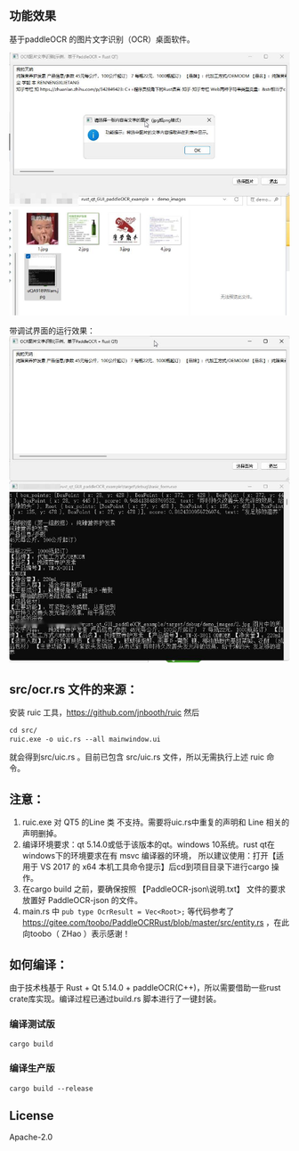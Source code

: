 ## 功能效果
基于paddleOCR 的图片文字识别（OCR）桌面软件。

![](demo_images/VmwZEEkuPG.jpg)

带调试界面的运行效果：
![](demo_images/uQA9189Wam.jpg)


## src/ocr.rs  文件的来源：

安装 ruic 工具，https://github.com/jnbooth/ruic
然后
```
cd src/
ruic.exe -o uic.rs --all mainwindow.ui
```
就会得到src/uic.rs 。目前已包含 src/uic.rs 文件，所以无需执行上述 ruic 命令。


## 注意： 
1. ruic.exe 对 QT5 的Line 类 不支持。需要将uic.rs中重复的声明和 Line 相关的声明删掉。
2. 编译环境要求：qt 5.14.0或低于该版本的qt。windows 10系统。rust qt在windows下的环境要求在有 msvc 编译器的环境，
所以建议使用：打开【适用于 VS 2017 的 x64 本机工具命令提示】后cd到项目目录下进行cargo 操作。
3. 在cargo build 之前，要确保按照 【PaddleOCR-json\说明.txt】 文件的要求放置好  PaddleOCR-json 的文件。
4. main.rs 中 `pub type OcrResult = Vec<Root>;` 等代码参考了 https://gitee.com/toobo/PaddleOCRRust/blob/master/src/entity.rs ，在此向toobo（ ZHao ）表示感谢！



## 如何编译：
由于技术栈基于 Rust + Qt 5.14.0 + paddleOCR(C++)，所以需要借助一些rust crate库实现。编译过程已通过build.rs 脚本进行了一键封装。
### 编译测试版
```
cargo build
```

### 编译生产版
```
cargo build --release
```

## License
Apache-2.0